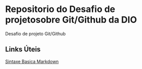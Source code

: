 # Repositorio do Desafio de projetosobre Git/Github da DIO
Desafio de projeto Git/Github

## Links Úteis
[Sintaxe Basica Markdown](https://www.markdownguide.org/basic-syntax/)
